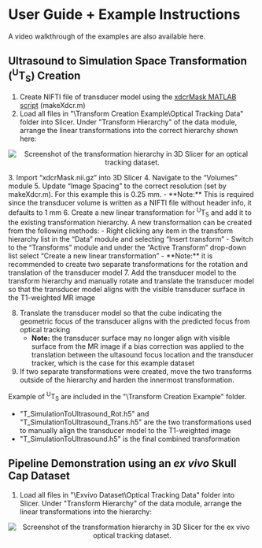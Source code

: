 # User Guide + Example Instructions
A video walkthrough of the examples are also available here. 

## Ultrasound to Simulation Space Transformation (<sup>U</sup>T<sub>S</sub>) Creation
1. Create NIFTI file of transducer model using the [xdcrMask MATLAB script](Scripts/makeXdcr.m) (makeXdcr.m)
2. Load all files in "\Transform Creation Example\Optical Tracking Data\" folder into Slicer. Under "Transform Hierarchy" of the data module, arrange the linear transformations into the correct hierarchy shown here: 
<p align="center">
  <img src="https://user-images.githubusercontent.com/54997782/230182433-cdd3009e-9d7d-477f-a7d6-d6af62a336de.png?raw=true" alt="Screenshot of the transformation hierarchy in 3D Slicer for an optical tracking dataset."/>
</p>
3. Import “xdcrMask.nii.gz” into 3D Slicer
4. Navigate to the “Volumes” module
5. Update “Image Spacing” to the correct resolution (set by makeXdcr.m). For this example this is 0.25 mm.  
    - **Note:** This is required since the transducer volume is written as a NIFTI file without header info, it defaults to 1 mm
6. Create a new linear transformation for <sup>U</sup>T<sub>S</sub> and add it to the existing transformation hierarchy. A new transformation can be created from the following methods:
  - Right clicking any item in the transform hierarchy list in the “Data” module and selecting “Insert transform”
  - Switch to the “Transforms” module and under the “Active Transform” drop-down list select “Create a new linear transformation”
    - **Note:** it is recommended to create two separate transformations for the rotation and translation of the transducer model
7. Add the transducer model to the transform hierarchy and manually rotate and translate the transducer model so that the transducer model aligns with the visible transducer surface in the T1-weighted MR image  

8. Translate the transducer model so that the cube indicating the geometric focus of the transducer aligns with the predicted focus from optical tracking 
    - **Note:** the transducer surface may no longer align with visible surface from the MR image if a bias correction was applied to the translation between the ultasound focus location and the transducer tracker, which is the case for this example dataset
9. If two separate transformations were created, move the two transforms outside of the hierarchy and harden the innermost transformation. 

Example of <sup>U</sup>T<sub>S</sub> are included in the "\Transform Creation Example\" folder. 
- "T_SimulationToUltrasound_Rot.h5" and "T_SimulationToUltrasound_Trans.h5" are the two transformations used to manually align the transducer model to the T1-weighted image
- "T_SimulationToUltrasound.h5" is the final combined transformation 

## Pipeline Demonstration using an *ex vivo* Skull Cap Dataset
1. Load all files in "\Exvivo Dataset\Optical Tracking Data\" folder into Slicer. Under "Transform Hierarchy" of the data module, arrange the linear transformations into the hierarchy: 
<p align="center">
  <img src="https://user-images.githubusercontent.com/54997782/230182156-9a60b2a9-25cd-4710-8ae2-f40617b6be12.png?raw=true" alt="Screenshot of the transformation hierarchy in 3D Slicer for the ex vivo optical tracking dataset."/>
</p>
